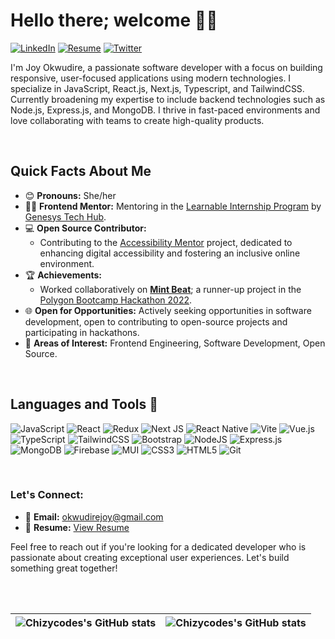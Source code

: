 # Hello there; welcome 👋🏾

[![LinkedIn](https://img.shields.io/badge/linkedin-%230077B5.svg?style=for-the-badge&logo=linkedin&logoColor=white)](https://www.linkedin.com/in/joyokwudire)
[![Resume](https://img.shields.io/badge/My%20Resume-FB542B?style=for-the-badge&logoColor=white)](https://drive.google.com/file/d/1HxbVkhfSqL7sNhhqBoq3Bg430hgeb5zZ/view?usp=sharing)
[![Twitter](https://img.shields.io/badge/Twitter-%231DA1F2.svg?style=for-the-badge&logo=Twitter&logoColor=white)](https://twitter.com/chizycodes)


I'm Joy Okwudire, a passionate software developer with a focus on building responsive, user-focused applications using modern technologies. I specialize in JavaScript, React.js, Next.js, Typescript, and TailwindCSS. Currently broadening my expertise to include backend technologies such as Node.js, Express.js, and MongoDB. I thrive in fast-paced environments and love collaborating with teams to create high-quality products.

<br/>

## Quick Facts About Me

- 😊 **Pronouns:** She/her
- 👩‍🏫 **Frontend Mentor:** Mentoring in the [Learnable Internship Program](https://www.genesystechhub.com/learnable) by [Genesys Tech Hub](https://www.genesystechhub.com/).
- 💻 **Open Source Contributor:** 
  - Contributing to the [Accessibility Mentor](https://github.com/YurisCodingClub/accessibility-mentor/) project, dedicated to enhancing digital accessibility and fostering an inclusive online environment.
- 🏆 **Achievements:**
  - Worked collaboratively on **[Mint Beat](https://mintbeat.vercel.app/)**; a runner-up project in the [Polygon Bootcamp Hackathon 2022](https://polygon.technology/blog/announcing-the-hackathon-winners-of-polygon-bootcamp-africa).
- 🌐 **Open for Opportunities:** Actively seeking opportunities in software development, open to contributing to open-source projects and participating in hackathons.
- 💼 **Areas of Interest:** Frontend Engineering, Software Development, Open Source.

<br/>

## Languages and Tools 🔧

![JavaScript](https://img.shields.io/badge/javascript-%23323330.svg?style=for-the-badge&logo=javascript&logoColor=%23F7DF1E)
![React](https://img.shields.io/badge/react-%2320232a.svg?style=for-the-badge&logo=react&logoColor=%2361DAFB)
![Redux](https://img.shields.io/badge/redux-%23593d88.svg?style=for-the-badge&logo=redux&logoColor=white)
![Next JS](https://img.shields.io/badge/Next-black?style=for-the-badge&logo=next.js&logoColor=white)
![React Native](https://img.shields.io/badge/react_native-%2320232a.svg?style=for-the-badge&logo=react&logoColor=%2361DAFB)
![Vite](https://img.shields.io/badge/vite-%23646CFF.svg?style=for-the-badge&logo=vite&logoColor=white)
![Vue.js](https://img.shields.io/badge/vuejs-%2335495e.svg?style=for-the-badge&logo=vuedotjs&logoColor=%234FC08D)
![TypeScript](https://img.shields.io/badge/typescript-%23007ACC.svg?style=for-the-badge&logo=typescript&logoColor=white)
![TailwindCSS](https://img.shields.io/badge/tailwindcss-38B2AC.svg?style=for-the-badge&logo=tailwind-css&logoColor=white)
![Bootstrap](https://img.shields.io/badge/bootstrap-%238511FA.svg?style=for-the-badge&logo=bootstrap&logoColor=white)
![NodeJS](https://img.shields.io/badge/node.js-6DA55F?style=for-the-badge&logo=node.js&logoColor=white)
![Express.js](https://img.shields.io/badge/express.js-%23404d59.svg?style=for-the-badge&logo=express&logoColor=%2361DAFB)
![MongoDB](https://img.shields.io/badge/MongoDB-234ea94b.svg?style=for-the-badge&logo=mongodb&logoColor=white)
![Firebase](https://img.shields.io/badge/Firebase-039BE5?style=for-the-badge&logo=Firebase&logoColor=white) 
![MUI](https://img.shields.io/badge/MUI-%230081CB.svg?style=for-the-badge&logo=mui&logoColor=white)
![CSS3](https://img.shields.io/badge/css3-%231572B6.svg?style=for-the-badge&logo=css3&logoColor=white)
![HTML5](https://img.shields.io/badge/html5-%23E34F26.svg?style=for-the-badge&logo=html5&logoColor=white)
![Git](https://img.shields.io/badge/git-%23F05033.svg?style=for-the-badge&logo=git&logoColor=white)

<br/>

### Let's Connect:
- 📧 **Email:** [okwudirejoy@gmail.com](mailto:okwudirejoy@gmail.com)
- 📄 **Resume:** [View Resume](https://drive.google.com/file/d/1HxbVkhfSqL7sNhhqBoq3Bg430hgeb5zZ/view?usp=sharing)

Feel free to reach out if you're looking for a dedicated developer who is passionate about creating exceptional user experiences. Let's build something great together!

<br/>
<br/>

| <img align="center" src="https://github-readme-stats.vercel.app/api?username=Chizycodes&show_icons=true&include_all_commits=false&hide_border=false&count_private=true&theme=chartreuse-dark" alt="Chizycodes's GitHub stats" /> | <img align="center" src="https://github-readme-stats.vercel.app/api/top-langs/?username=Chizycodes&langs_count=8&layout=compact&hide_border=false&count_private=true&theme=chartreuse-dark" alt="Chizycodes's GitHub stats" /> |
| ------------- | ------------- |
